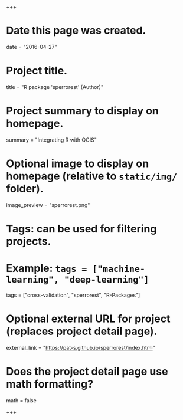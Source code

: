 +++
# Date this page was created.
date = "2016-04-27"

# Project title.
title = "R package 'sperrorest' (Author)"

# Project summary to display on homepage.
summary = "Integrating R with QGIS"

# Optional image to display on homepage (relative to `static/img/` folder).
image_preview = "sperrorest.png"

# Tags: can be used for filtering projects.
# Example: `tags = ["machine-learning", "deep-learning"]`
tags = ["cross-validation", "sperrorest", "R-Packages"]

# Optional external URL for project (replaces project detail page).
external_link = "https://pat-s.github.io/sperrorest/index.html"

# Does the project detail page use math formatting?
math = false

+++



